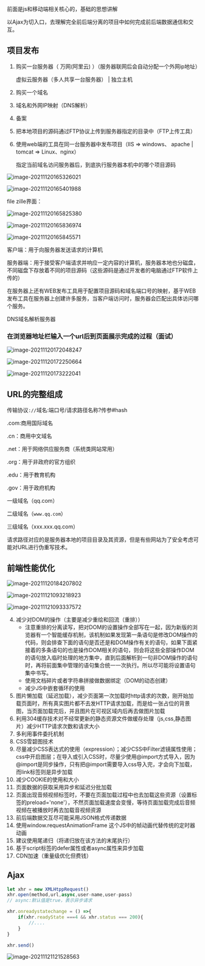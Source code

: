 前面是js和移动端相关核心的，基础的思想讲解

以Ajax为切入口，去理解完全前后端分离的项目中如何完成前后端数据通信和交互。

## 项目发布

1. 购买一台服务器（ 万网(阿里云) ）（服务器联网后会自动分配一个外网ip地址）

   虚拟云服务器（多人共享一台服务器）  |     独立主机

2. 购买一个域名

3. 域名和外网IP映射（DNS解析）

4. 备案

5. 把本地项目的源码通过FTP协议上传到服务器指定的目录中（FTP上传工具）

6. 使用web端的工具在同一台服务器中发布项目（IIS => windows、 apache | tomcat => Linux、nginx）

   指定当前域名访问服务器后，到底执行服务器本机中的哪个项目源码

   

![image-20211120165326021](C:\Users\dukkha\AppData\Roaming\Typora\typora-user-images\image-20211120165326021.png)



![image-20211120165401988](C:\Users\dukkha\AppData\Roaming\Typora\typora-user-images\image-20211120165401988.png)





file zille界面：

![image-20211120165825380](C:\Users\dukkha\AppData\Roaming\Typora\typora-user-images\image-20211120165825380.png)



![image-20211120165836974](C:\Users\dukkha\AppData\Roaming\Typora\typora-user-images\image-20211120165836974.png)

![image-20211120165845571](C:\Users\dukkha\AppData\Roaming\Typora\typora-user-images\image-20211120165845571.png)







客户端：用于向服务器发送请求的计算机

服务器端：用于接受客户端请求并响应一定内容的计算机，服务器本地也分磁盘，不同磁盘下存放着不同的项目源码（这些源码是通过开发者的电脑通过FTP软件上传的）

在服务器上还有WEB发布工具用于配置项目源码和域名端口号的映射，基于WEB发布工具在服务器上创建许多服务，当客户端访问时，服务器会匹配出具体访问哪个服务。

DNS域名解析服务器







### 在浏览器地址栏输入一个url后到页面展示完成的过程（面试）

![image-20211120172048247](C:\Users\dukkha\AppData\Roaming\Typora\typora-user-images\image-20211120172048247.png)

![image-20211120172250664](C:\Users\dukkha\AppData\Roaming\Typora\typora-user-images\image-20211120172250664.png)





![image-20211120173222041](C:\Users\dukkha\AppData\Roaming\Typora\typora-user-images\image-20211120173222041.png)



## URL的完整组成

传输协议`://`域名:端口号/请求路径名称?传参#hash



.com:商用国际域名

.cn：商用中文域名

.net：用于网络供应服务商（系统类网站常用）

.org：用于非政府的官方组织

.edu：用于教育机构

.gov：用于政府机构



一级域名（qq.com）

二级域名（`www.qq.com`）

三级域名（xxx.xxx.qq.com）





请求路径对应的是服务器本地的项目目录及其资源，但是有些网站为了安全考虑可能对URL进行伪重写技术。





## 前端性能优化

![image-20211120184207802](C:\Users\dukkha\AppData\Roaming\Typora\typora-user-images\image-20211120184207802.png)

![image-20211121093218923](C:\Users\dukkha\AppData\Roaming\Typora\typora-user-images\image-20211121093218923.png)

![image-20211121093337572](C:\Users\dukkha\AppData\Roaming\Typora\typora-user-images\image-20211121093337572.png)



4. 减少对DOM的操作（主要是减少重绘和回流（重排））
   - 注意重排的分离读写，把对DOM的设置操作全部写在一起，因为新版的浏览器有一个智能缓存机制，该机制如果发现第一条语句是修改DOM操作的代码，则会排查下面的语句是否还是和DOM操作有关的语句，如果下面紧接着的多条语句的也是操作DOM相关的语句，则会将这些全部操作DOM的语句放入临时处理的地方集中，直到后面解析到一句非DOM操作的语句时，再将前面集中管理的语句集合统一一次执行。所以尽可能将设置语句集中书写。
   - 使用文档碎片或者字符串拼接做数据绑定（DOM的动态创建）
   - 减少JS中嵌套循环的使用
5. 图片懒加载（延迟加载），减少页面第一次加载时http请求的次数，刚开始加载页面时，所有真实图片都不去发HTTP请求加载，而是给一张占位的背景图，当页面加载完后，并且图片在可视区域内后再去做图片加载
6. 利用304缓存技术对不经常更新的静态资源文件做缓存处理（js,css,静态图片）减少HTTP请求次数和请求大小
7. 多利用事件委托机制
8. CSS雪碧图技术
9. 尽量减少CSS表达式的使用（expression）；减少CSS中Filter滤镜属性使用；css中开启图层；在导入或引入CSS时，尽量少使用@import方式导入，因为@import是同步操作，只有把@import需要导入css导入完，才会向下加载，而link标签则是异步加载
10. 减少COOKIE的使用和大小
11. 页面数据的获取采用异步和延迟分批加载
12. 页面出现音频视频标签时，不要在页面加载过程中也去加载这些资源（设置标签的preload='none'），不然页面加载速度会变慢，等待页面加载完成后音频视频在被播放时再去加载音视频资源
13. 前后端数据交互尽可能采用JSON格式传递数据
14. 使用window.requestAnimationFrame 这个JS中的帧动画代替传统的定时器动画
15. 建议使用尾递归（将递归放在该方法的末尾执行）
16. 基于script标签的defer属性或者async属性来异步加载
17. CDN加速（重量级优化但费钱）





## Ajax

```js
let xhr = new XMLHtppRequest()
xhr.open(method,url,async,user-name,user-pass)
// async:默认值是true，表示异步请求

xhr.onreadystatechange = () =>{
    if(xhr.readyState ===4 && xhr.status === 200){
        //....
    }
}

xhr.send()
```



![image-20211121121528563](C:\Users\dukkha\AppData\Roaming\Typora\typora-user-images\image-20211121121528563.png)





